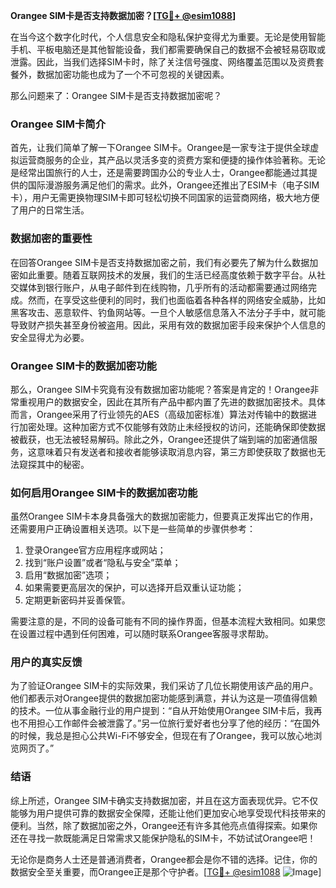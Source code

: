 **Orangee SIM卡是否支持数据加密？[[TG💪+ @esim1088](https://t.me/s/esim1088)]**

在当今这个数字化时代，个人信息安全和隐私保护变得尤为重要。无论是使用智能手机、平板电脑还是其他智能设备，我们都需要确保自己的数据不会被轻易窃取或泄露。因此，当我们选择SIM卡时，除了关注信号强度、网络覆盖范围以及资费套餐外，数据加密功能也成为了一个不可忽视的关键因素。

那么问题来了：Orangee SIM卡是否支持数据加密呢？

### Orangee SIM卡简介

首先，让我们简单了解一下Orangee SIM卡。Orangee是一家专注于提供全球虚拟运营商服务的企业，其产品以灵活多变的资费方案和便捷的操作体验著称。无论是经常出国旅行的人士，还是需要跨国办公的专业人士，Orangee都能通过其提供的国际漫游服务满足他们的需求。此外，Orangee还推出了ESIM卡（电子SIM卡），用户无需更换物理SIM卡即可轻松切换不同国家的运营商网络，极大地方便了用户的日常生活。

### 数据加密的重要性

在回答Orangee SIM卡是否支持数据加密之前，我们有必要先了解为什么数据加密如此重要。随着互联网技术的发展，我们的生活已经高度依赖于数字平台。从社交媒体到银行账户，从电子邮件到在线购物，几乎所有的活动都需要通过网络完成。然而，在享受这些便利的同时，我们也面临着各种各样的网络安全威胁，比如黑客攻击、恶意软件、钓鱼网站等。一旦个人敏感信息落入不法分子手中，就可能导致财产损失甚至身份被盗用。因此，采用有效的数据加密手段来保护个人信息的安全显得尤为必要。

### Orangee SIM卡的数据加密功能

那么，Orangee SIM卡究竟有没有数据加密功能呢？答案是肯定的！Orangee非常重视用户的数据安全，因此在其所有产品中都内置了先进的数据加密技术。具体而言，Orangee采用了行业领先的AES（高级加密标准）算法对传输中的数据进行加密处理。这种加密方式不仅能够有效防止未经授权的访问，还能确保即使数据被截获，也无法被轻易解码。除此之外，Orangee还提供了端到端的加密通信服务，这意味着只有发送者和接收者能够读取消息内容，第三方即使获取了数据也无法窥探其中的秘密。

### 如何启用Orangee SIM卡的数据加密功能

虽然Orangee SIM卡本身具备强大的数据加密能力，但要真正发挥出它的作用，还需要用户正确设置相关选项。以下是一些简单的步骤供参考：

1. 登录Orangee官方应用程序或网站；
2. 找到“账户设置”或者“隐私与安全”菜单；
3. 启用“数据加密”选项；
4. 如果需要更高层次的保护，可以选择开启双重认证功能；
5. 定期更新密码并妥善保管。

需要注意的是，不同的设备可能有不同的操作界面，但基本流程大致相同。如果您在设置过程中遇到任何困难，可以随时联系Orangee客服寻求帮助。

### 用户的真实反馈

为了验证Orangee SIM卡的实际效果，我们采访了几位长期使用该产品的用户。他们都表示对Orangee提供的数据加密功能感到满意，并认为这是一项值得信赖的技术。一位从事金融行业的用户提到：“自从开始使用Orangee SIM卡后，我再也不用担心工作邮件会被泄露了。”另一位旅行爱好者也分享了他的经历：“在国外的时候，我总是担心公共Wi-Fi不够安全，但现在有了Orangee，我可以放心地浏览网页了。”

### 结语

综上所述，Orangee SIM卡确实支持数据加密，并且在这方面表现优异。它不仅能够为用户提供可靠的数据安全保障，还能让他们更加安心地享受现代科技带来的便利。当然，除了数据加密之外，Orangee还有许多其他亮点值得探索。如果你还在寻找一款既能满足日常需求又能保护隐私的SIM卡，不妨试试Orangee吧！

无论你是商务人士还是普通消费者，Orangee都会是你不错的选择。记住，你的数据安全至关重要，而Orangee正是那个守护者。[[TG💪+ @esim1088](https://t.me/s/esim1088) ![Image](https://i.postimg.cc/4NQfJmqS/Snipaste-2025-05-13-00-14-12.png)]